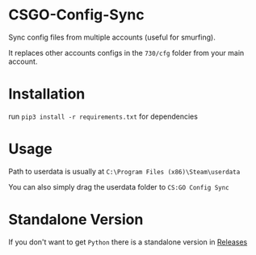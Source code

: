 # CSGO-Config-Sync
Sync config files from multiple accounts (useful for smurfing).

It replaces other accounts configs in the `730/cfg` folder from your main account.

# Installation
run `pip3 install -r requirements.txt` for dependencies

# Usage
Path to userdata is usually at `C:\Program Files (x86)\Steam\userdata`

You can also simply drag the userdata folder to `CS:GO Config Sync`

# Standalone Version
If you don't want to get `Python` there is a standalone version in [Releases](https://github.com/Jason-S-Wu/CSGO-Config-Sync/releases)
